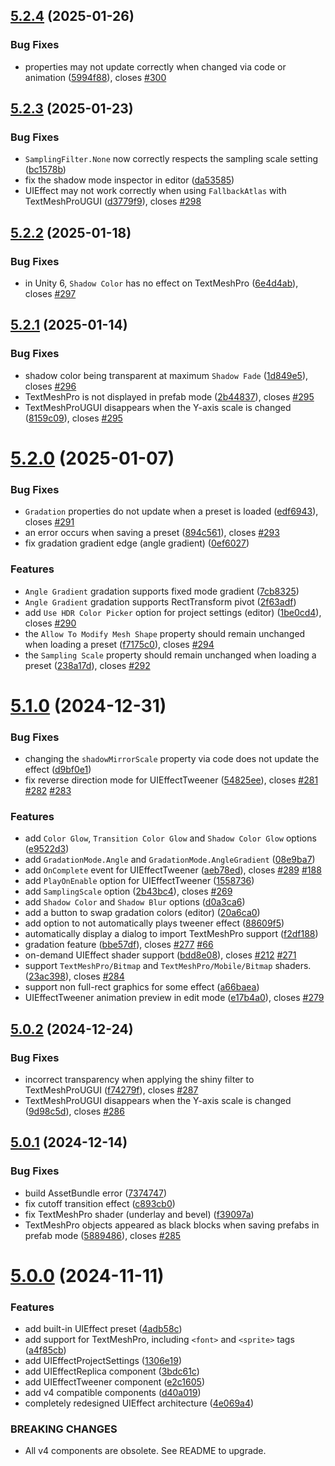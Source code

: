 ## [5.2.4](https://github.com/mob-sakai/UIEffect/compare/5.2.3...5.2.4) (2025-01-26)


### Bug Fixes

* properties may not update correctly when changed via code or animation ([5994f88](https://github.com/mob-sakai/UIEffect/commit/5994f8875ed2280e5c863c30f9c7900d4dce70ed)), closes [#300](https://github.com/mob-sakai/UIEffect/issues/300)

## [5.2.3](https://github.com/mob-sakai/UIEffect/compare/5.2.2...5.2.3) (2025-01-23)


### Bug Fixes

* `SamplingFilter.None` now correctly respects the sampling scale setting ([bc1578b](https://github.com/mob-sakai/UIEffect/commit/bc1578b0ca91b830b976bf200d387d0ac6963ae6))
* fix the shadow mode inspector in editor ([da53585](https://github.com/mob-sakai/UIEffect/commit/da535854ccbeeb98b2556423425d39058bd5f479))
* UIEffect may not work correctly when using `FallbackAtlas` with TextMeshProUGUI ([d3779f9](https://github.com/mob-sakai/UIEffect/commit/d3779f9f57d0410fa4526527ebed30885bfbc2dd)), closes [#298](https://github.com/mob-sakai/UIEffect/issues/298)

## [5.2.2](https://github.com/mob-sakai/UIEffect/compare/5.2.1...5.2.2) (2025-01-18)


### Bug Fixes

* in Unity 6, `Shadow Color` has no effect on TextMeshPro ([6e4d4ab](https://github.com/mob-sakai/UIEffect/commit/6e4d4ab03db786e4c28d0f2c57d9e58655c5d029)), closes [#297](https://github.com/mob-sakai/UIEffect/issues/297)

## [5.2.1](https://github.com/mob-sakai/UIEffect/compare/5.2.0...5.2.1) (2025-01-14)


### Bug Fixes

* shadow color being transparent at maximum `Shadow Fade` ([1d849e5](https://github.com/mob-sakai/UIEffect/commit/1d849e54cb57218a67afc2f8ad36d345bfdd0f74)), closes [#296](https://github.com/mob-sakai/UIEffect/issues/296)
* TextMeshPro is not displayed in prefab mode ([2b44837](https://github.com/mob-sakai/UIEffect/commit/2b44837bb9c93e1cc817a2c1cd112b244cd09391)), closes [#295](https://github.com/mob-sakai/UIEffect/issues/295)
* TextMeshProUGUI disappears when the Y-axis scale is changed ([8159c09](https://github.com/mob-sakai/UIEffect/commit/8159c091e8a6805a7781046ae0f660a3be13862c)), closes [#295](https://github.com/mob-sakai/UIEffect/issues/295)

# [5.2.0](https://github.com/mob-sakai/UIEffect/compare/5.1.0...5.2.0) (2025-01-07)


### Bug Fixes

* `Gradation` properties do not update when a preset is loaded ([edf6943](https://github.com/mob-sakai/UIEffect/commit/edf694313f101b66f760bca64593fb87037dcb3d)), closes [#291](https://github.com/mob-sakai/UIEffect/issues/291)
* an error occurs when saving a preset ([894c561](https://github.com/mob-sakai/UIEffect/commit/894c5610d044f211067037b6c69f9860ac496ffc)), closes [#293](https://github.com/mob-sakai/UIEffect/issues/293)
* fix gradation gradient edge (angle gradient) ([0ef6027](https://github.com/mob-sakai/UIEffect/commit/0ef60273714c7b68131f2f0d233b16335a5cd367))


### Features

* `Angle Gradient` gradation supports fixed mode gradient ([7cb8325](https://github.com/mob-sakai/UIEffect/commit/7cb8325e445350d2175865f736186f719e1cbe00))
* `Angle Gradient` gradation supports RectTransform pivot ([2f63adf](https://github.com/mob-sakai/UIEffect/commit/2f63adfba057bec7f8183a5b34654cdf84163a34))
* add `Use HDR Color Picker` option for project settings (editor) ([1be0cd4](https://github.com/mob-sakai/UIEffect/commit/1be0cd45db952d05e51d508c58f65a6541df9de0)), closes [#290](https://github.com/mob-sakai/UIEffect/issues/290)
* the `Allow To Modify Mesh Shape` property should remain unchanged when loading a preset ([f7175c0](https://github.com/mob-sakai/UIEffect/commit/f7175c037371278eb7a0c7883cffccb5c31dba0a)), closes [#294](https://github.com/mob-sakai/UIEffect/issues/294)
* the `Sampling Scale` property should remain unchanged when loading a preset ([238a17d](https://github.com/mob-sakai/UIEffect/commit/238a17d57ddf1f6b859ce830e80a1be6c3d739f1)), closes [#292](https://github.com/mob-sakai/UIEffect/issues/292)

# [5.1.0](https://github.com/mob-sakai/UIEffect/compare/5.0.2...5.1.0) (2024-12-31)


### Bug Fixes

* changing the `shadowMirrorScale` property via code does not update the effect ([d9bf0e1](https://github.com/mob-sakai/UIEffect/commit/d9bf0e12fe918fc36120be3e1df2acbb00b1762b))
* fix reverse direction mode for UIEffectTweener ([54825ee](https://github.com/mob-sakai/UIEffect/commit/54825eedc8070e74fc276e1e08ea0073cf265189)), closes [#281](https://github.com/mob-sakai/UIEffect/issues/281) [#282](https://github.com/mob-sakai/UIEffect/issues/282) [#283](https://github.com/mob-sakai/UIEffect/issues/283)


### Features

* add `Color Glow`, `Transition Color Glow` and `Shadow Color Glow` options ([e9522d3](https://github.com/mob-sakai/UIEffect/commit/e9522d3f0e3bc0c429ef32f240625e903ca790ee))
* add `GradationMode.Angle` and `GradationMode.AngleGradient` ([08e9ba7](https://github.com/mob-sakai/UIEffect/commit/08e9ba73d78ba52502a6e795587441061377cd99))
* add `OnComplete` event for UIEffectTweener ([aeb78ed](https://github.com/mob-sakai/UIEffect/commit/aeb78ed577d70c47aacd754ea2aa3916e6e49c1b)), closes [#289](https://github.com/mob-sakai/UIEffect/issues/289) [#188](https://github.com/mob-sakai/UIEffect/issues/188)
* add `PlayOnEnable` option for UIEffectTweener ([1558736](https://github.com/mob-sakai/UIEffect/commit/155873669d77fc3281caaa0fc9f861e62aa489f2))
* add `SamplingScale` option ([2b43bc4](https://github.com/mob-sakai/UIEffect/commit/2b43bc42d4a9e0a1c224139ccf91f7a6f76656fc)), closes [#269](https://github.com/mob-sakai/UIEffect/issues/269)
* add `Shadow Color` and `Shadow Blur` options ([d0a3ca6](https://github.com/mob-sakai/UIEffect/commit/d0a3ca60904c0eebf63178a0fb899bb17ecefe75))
* add a button to swap gradation colors (editor) ([20a6ca0](https://github.com/mob-sakai/UIEffect/commit/20a6ca0815aaa899934fde318beecc1dde5e1132))
* add option to not automatically plays tweener effect ([88609f5](https://github.com/mob-sakai/UIEffect/commit/88609f5e368e38224a698270113b4f3190580a19))
* automatically display a dialog to import TextMeshPro support ([f2df188](https://github.com/mob-sakai/UIEffect/commit/f2df1889d152ae68926067978c60b4810fdef3f1))
* gradation feature ([bbe57df](https://github.com/mob-sakai/UIEffect/commit/bbe57df7a0a184793bd6d98a2b929055f69860b3)), closes [#277](https://github.com/mob-sakai/UIEffect/issues/277) [#66](https://github.com/mob-sakai/UIEffect/issues/66)
* on-demand UIEffect shader support ([bdd8e08](https://github.com/mob-sakai/UIEffect/commit/bdd8e0857235c56b7013fe768a333c5575aaa0ef)), closes [#212](https://github.com/mob-sakai/UIEffect/issues/212) [#271](https://github.com/mob-sakai/UIEffect/issues/271)
* support `TextMeshPro/Bitmap` and `TextMeshPro/Mobile/Bitmap` shaders. ([23ac398](https://github.com/mob-sakai/UIEffect/commit/23ac3985d2a2d9497b2d50b3755be671f3a07aa9)), closes [#284](https://github.com/mob-sakai/UIEffect/issues/284)
* support non full-rect graphics for some effect ([a66baea](https://github.com/mob-sakai/UIEffect/commit/a66baea1e8d895c424ba3dc1fce64f969d79561e))
* UIEffectTweener animation preview in edit mode ([e17b4a0](https://github.com/mob-sakai/UIEffect/commit/e17b4a0bfd262dc22ad2a13af5b0571b43a74abd)), closes [#279](https://github.com/mob-sakai/UIEffect/issues/279)

## [5.0.2](https://github.com/mob-sakai/UIEffect/compare/5.0.1...5.0.2) (2024-12-24)


### Bug Fixes

* incorrect transparency when applying the shiny filter to TextMeshProUGUI ([f74279f](https://github.com/mob-sakai/UIEffect/commit/f74279fb8353226b494f00582ed5eb7fe87d147f)), closes [#287](https://github.com/mob-sakai/UIEffect/issues/287)
* TextMeshProUGUI disappears when the Y-axis scale is changed ([9d98c5d](https://github.com/mob-sakai/UIEffect/commit/9d98c5d3e1c6ead8e3312a7e3a36fe89b38aed68)), closes [#286](https://github.com/mob-sakai/UIEffect/issues/286)

## [5.0.1](https://github.com/mob-sakai/UIEffect/compare/5.0.0...5.0.1) (2024-12-14)


### Bug Fixes

* build AssetBundle error ([7374747](https://github.com/mob-sakai/UIEffect/commit/73747478a4e5754891ebd4fd2d54955e82a72eb3))
* fix cutoff transition effect ([c893cb0](https://github.com/mob-sakai/UIEffect/commit/c893cb0ce2e90bf13456adbc7d2e0e0642cbac1d))
* fix TextMeshPro shader (underlay and bevel) ([f39097a](https://github.com/mob-sakai/UIEffect/commit/f39097a73fc8560a50f848290ce4c5a235b68cac))
* TextMeshPro objects appeared as black blocks when saving prefabs in prefab mode ([5889486](https://github.com/mob-sakai/UIEffect/commit/5889486f18afde6dec203bbe4aaca45760a9dce1)), closes [#285](https://github.com/mob-sakai/UIEffect/issues/285)

# [5.0.0](https://github.com/mob-sakai/UIEffect/compare/4.0.0...5.0.0) (2024-11-11)


### Features

* add built-in UIEffect preset ([4adb58c](https://github.com/mob-sakai/UIEffect/commit/4adb58ca61d75897e67ef8674f9be9b9d6156b24))
* add support for TextMeshPro, including `<font>` and `<sprite>` tags ([a4f85cb](https://github.com/mob-sakai/UIEffect/commit/a4f85cb0ee58a60e20572fcce0ebf204effce51e))
* add UIEffectProjectSettings ([1306e19](https://github.com/mob-sakai/UIEffect/commit/1306e19cab9aeb9ec86a8047d59c2a9ad11bb128))
* add UIEffectReplica component ([3bdc61c](https://github.com/mob-sakai/UIEffect/commit/3bdc61c2efe51e198650171e7a235276b82cb1f0))
* add UIEffectTweener component ([e2c1605](https://github.com/mob-sakai/UIEffect/commit/e2c1605c1986c34f23c85dc9ec22f00f16bca21d))
* add v4 compatible components ([d40a019](https://github.com/mob-sakai/UIEffect/commit/d40a0198c439b47c5b87f554df7eeb6ad5741fcd))
* completely redesigned UIEffect architecture ([4e069a4](https://github.com/mob-sakai/UIEffect/commit/4e069a45d9817095f727f3bd18d793683fb052c2))


### BREAKING CHANGES

* All v4 components are obsolete. See README to upgrade.
